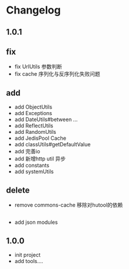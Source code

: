 # Changelog
## 1.0.1
 ## fix
 + fix UrlUtils 参数判断
 + fix cache 序列化与反序列化失败问题
 ## add
  + add ObjectUtils
  + add Exceptions
  + add DateUtils#between ...
  + add ReflectUtils
  + add RandomUtils
  + add JedisPool Cache
  + add classUtils#getDefaultValue
  + add 完善io
  + add 新增http util 异步
  + add constants
  + add systemUtils
 ## delete
  + remove commons-cache 移除对hutool的依赖
 ## 
  + add json modules
## 1.0.0
 + init project
 + add tools....
